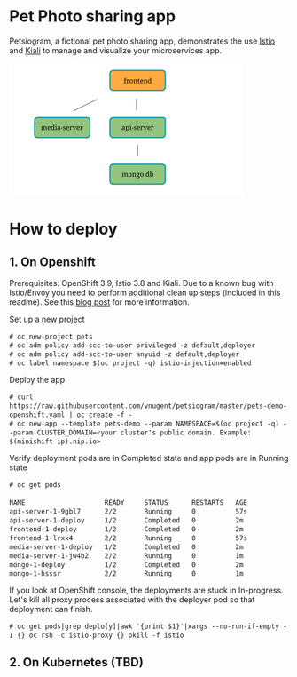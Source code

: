 # Pet Photo sharing app
Petsiogram, a fictional pet photo sharing app, demonstrates the use [Istio](https://istio.io/) and [Kiali](https://kiali.org) to manage and visualize your microservices app.

![microservices diagam](Pets-demo.png)
# How to deploy
## 1. On Openshift 
Prerequisites: OpenShift 3.9, Istio 3.8 and Kiali.  Due to a known bug with Istio/Envoy you need to perform additional clean up steps (included in this readme).  See this [blog post](https://developers.redhat.com/blog/2018/04/05/coolstore-microservices-service-mesh-part-1-exploring-auto-injection/) for more information.

Set up a new project
```
# oc new-project pets
# oc adm policy add-scc-to-user privileged -z default,deployer
# oc adm policy add-scc-to-user anyuid -z default,deployer 
# oc label namespace $(oc project -q) istio-injection=enabled
```
Deploy the app
```
# curl https://raw.githubusercontent.com/vnugent/petsiogram/master/pets-demo-openshift.yaml | oc create -f -
# oc new-app --template pets-demo --param NAMESPACE=$(oc project -q) --param CLUSTER_DOMAIN=<your cluster's public domain. Example: $(minishift ip).nip.io>
```
Verify deployment pods are in Completed state and app pods are in Running state
```
# oc get pods

NAME                    READY     STATUS      RESTARTS   AGE
api-server-1-9gbl7      2/2       Running     0          57s
api-server-1-deploy     1/2       Completed   0          2m
frontend-1-deploy       1/2       Completed   0          2m
frontend-1-lrxx4        2/2       Running     0          57s
media-server-1-deploy   1/2       Completed   0          2m
media-server-1-jw4b2    2/2       Running     0          1m
mongo-1-deploy          1/2       Completed   0          2m
mongo-1-hsssr           2/2       Running     0          1m
```
If you look at OpenShift console, the deployments are stuck in In-progress.  Let's kill all proxy process associated with the deployer pod so that deployment can finish.
```
# oc get pods|grep deplo[y]|awk '{print $1}'|xargs --no-run-if-empty -I {} oc rsh -c istio-proxy {} pkill -f istio
```

## 2. On Kubernetes (TBD)
